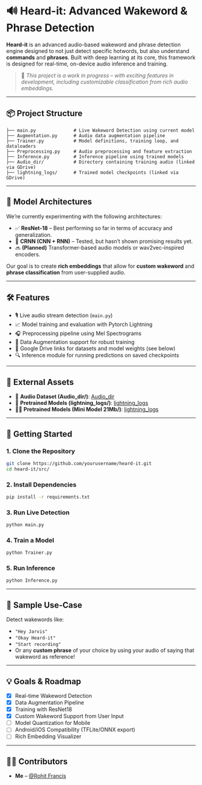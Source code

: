 # 🔊 Heard-it: Advanced Wakeword & Phrase Detection

**Heard-it** is an advanced audio-based wakeword and phrase detection engine designed to not just detect specific hotwords, but also understand **commands** and **phrases**. Built with deep learning at its core, this framework is designed for real-time, on-device audio inference and training.

> 🚧 *This project is a work in progress – with exciting features in development, including customizable classification from rich audio embeddings.*

---

## 📦 Project Structure

```
├── main.py              # Live Wakeword Detection using current model
├── Augmentation.py      # Audio data augmentation pipeline
├── Trainer.py           # Model definitions, training loop, and dataloaders
├── Preprocessing.py     # Audio preprocessing and feature extraction
├── Inference.py         # Inference pipeline using trained models
├── Audio_dir/           # Directory containing training audio (linked via GDrive)
├── lightning_logs/      # Trained model checkpoints (linked via GDrive)
```

---

## 🧠 Model Architectures

We’re currently experimenting with the following architectures:

- ✅ **ResNet-18** – Best performing so far in terms of accuracy and generalization.
- 🧪 **CRNN (CNN + RNN)** – Tested, but hasn’t shown promising results yet.
- 🔜 **(Planned)** Transformer-based audio models or wav2vec-inspired encoders.

Our goal is to create **rich embeddings** that allow for **custom wakeword** and **phrase classification** from user-supplied audio.

---

## 🛠️ Features

- 🎙️ Live audio stream detection (`main.py`)
- 📈 Model training and evaluation with Pytorch Lightning
- 🎧 Preprocessing pipeline using Mel Spectrograms
- 🔁 Data Augmentation support for robust training
- 📂 Google Drive links for datasets and model weights (see below)
- 🔍 Inference module for running predictions on saved checkpoints

---

## 🔗 External Assets

- 🎵 **Audio Dataset (Audio_dir/)**: [Audio_dir](https://drive.google.com/file/d/1nt7fNs_OKq5X4Tk-IXCx8ueU8_-Q-f3I/view?usp=sharing)
- 🧠 **Pretrained Models (lightning_logs/)**: [lightning_logs](https://drive.google.com/drive/folders/1K9Hm2QLoNGrEdXQscS4_aeEHWDdV6Rsd?usp=sharing)
- 🤏🧠 **Pretrained Models (Mini Model 21Mb/)**: [lightning_logs](https://drive.google.com/drive/folders/1K9Hm2QLoNGrEdXQscS4_aeEHWDdV6Rsd?usp=sharing)

---

## 🚀 Getting Started

### 1. Clone the Repository

```bash
git clone https://github.com/yourusername/heard-it.git
cd heard-it/src/
```

### 2. Install Dependencies

```bash
pip install -r requirements.txt
```

### 3. Run Live Detection

```bash
python main.py
```

### 4. Train a Model

```bash
python Trainer.py
```

### 5. Run Inference

```bash
python Inference.py
```

---

## 🧪 Sample Use-Case

Detect wakewords like:
- `"Hey Jarvis"`
- `"Okay Heard-it"`
- `"Start recording"`
- Or any **custom phrase** of your choice by using your audio of saying that wakeword as reference!

---

## 💡 Goals & Roadmap

- [x] Real-time Wakeword Detection
- [x] Data Augmentation Pipeline
- [x] Training with ResNet18
- [x] Custom Wakeword Support from User Input
- [ ] Model Quantization for Mobile
- [ ] Android/iOS Compatibility (TFLite/ONNX export)
- [ ] Rich Embedding Visualizer

---

## 👨‍💻 Contributors

- **Me** – [@Rohit Francis](https://github.com/Rohit909-creator)